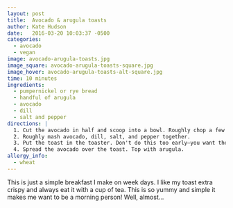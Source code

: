 ```yaml
---
layout: post
title:  Avocado & arugula toasts
author: Kate Hudson
date:   2016-03-20 10:03:37 -0500
categories:
  - avocado
  - vegan
image: avocado-arugula-toasts.jpg
image_square: avocado-arugula-toasts-square.jpg
image_hover: avocado-arugula-toasts-alt-square.jpg
time: 10 minutes
ingredients:
  - pumpernickel or rye bread
  - handful of arugula
  - avocado
  - dill
  - salt and pepper
directions: |
  1. Cut the avocado in half and scoop into a bowl. Roughly chop a few sprigs of dill.
  2. Roughly mash avocado, dill, salt, and pepper together.
  3. Put the toast in the toaster. Don't do this too early—you want the toast to still be hot when you eat it.
  4. Spread the avocado over the toast. Top with arugula.
allergy_info:
  - wheat
---
```


This is just a simple breakfast I make on week days. I like my toast extra crispy and always eat it with a cup of tea. This is so yummy and simple it makes me want to be a morning person! Well, almost...
